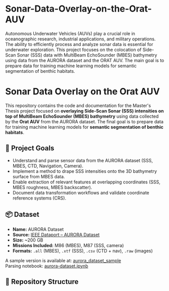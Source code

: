 # Sonar-Data-Overlay-on-the-Orat-AUV

Autonomous Underwater Vehicles (AUVs) play a crucial role in oceanographic research, industrial applications, and military operations. The ability to efficiently process and analyze sonar data is essential for underwater exploration. This project focuses on the colocation of Side-Scan Sonar (SSS) data with MultiBeam EchoSounder (MBES) bathymetry using data from the AURORA dataset and the ORAT AUV. The main goal is to prepare data for training machine learning models for semantic segmentation of benthic habitats.

# Sonar Data Overlay on the Orat AUV

This repository contains the code and documentation for the Master's Thesis project focused on **overlaying Side-Scan Sonar (SSS) intensities on top of MultiBeam EchoSounder (MBES) bathymetry** using data collected by the **Orat AUV** from the AURORA dataset. The final goal is to prepare data for training machine learning models for **semantic segmentation of benthic habitats**.

## 📌 Project Goals

- Understand and parse sensor data from the AURORA dataset (SSS, MBES, CTD, Navigation, Camera).
- Implement a method to drape SSS intensities onto the 3D bathymetry surface from MBES data.
- Enable extraction of relevant features at overlapping coordinates (SSS, MBES roughness, MBES backscatter).
- Document data transformation workflows and validate coordinate reference systems (CRS).

## 📦 Dataset

- **Name:** AURORA Dataset  
- **Source:** [IEEE Dataport – AURORA Dataset](https://ieee-dataport.org/open-access/aurora-multi-sensor-dataset-robotic-ocean-exploration)  
- **Size:** ~200 GB  
- **Missions Included:** M86 (MBES), M87 (SSS, camera)  
- **Formats:** `.all` (MBES), `.xtf` (SSS), `.csv` (CTD + nav), `.raw` (images)

A sample version is available at: [aurora_dataset_sample](https://github.com/noc-mars/aurora_dataset_sample)  
Parsing notebook: [aurora-dataset.ipynb](https://github.com/noc-mars/aurora/blob/master/aurora-dataset.ipynb)

## 📁 Repository Structure
